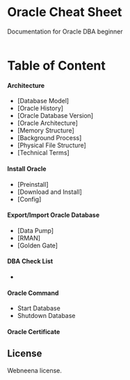 # Oracle Cheat Sheet
Documentation for Oracle DBA beginner
```bash

```

# Table of Content
#### Architecture
* [Database Model]
* [Oracle History]
* [Oracle Database Version]
* [Oracle Architecture]
* [Memory Structure]
* [Background Process]
* [Physical File Structure]
* [Technical Terms]

#### Install Oracle
* [Preinstall]
* [Download and Install]
* [Config]

#### Export/Import Oracle Database
* [Data Pump]
* [RMAN]
* [Golden Gate]

#### DBA Check List
* 

#### Oracle Command
* Start Database
* Shutdown Database

#### Oracle Certificate

## License
Webneena license.